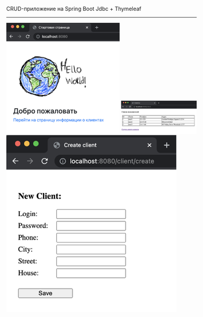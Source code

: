 CRUD-приложение на Spring Boot Jdbc + Thymeleaf

-------------------

<img src="readme/index.png" width="300">
<img src="readme/list.png" width="200">
<img src="readme/new-client.png" width="450">